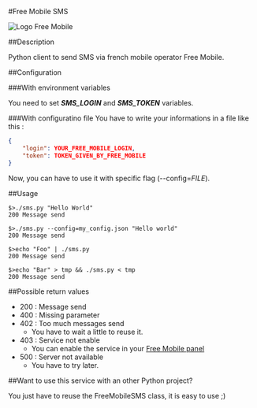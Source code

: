 #Free Mobile SMS

![Logo Free Mobile](http://www.universfreebox.com/UserFiles/image/freemobile(1).png)

##Description

Python client to send SMS via french mobile operator Free Mobile.

##Configuration

###With environment variables

You need to set ___SMS_LOGIN___ and ___SMS_TOKEN___ variables.

###With configuratino file
You have to write your informations in a file like this :
````json
{
    "login": YOUR_FREE_MOBILE_LOGIN,
    "token": TOKEN_GIVEN_BY_FREE_MOBILE
}
````

Now, you can have to use it with specific flag (--config=_FILE_).

##Usage

````shell
$>./sms.py "Hello World"
200 Message send

$>./sms.py --config=my_config.json "Hello world"
200 Message send

$>echo "Foo" | ./sms.py
200 Message send

$>echo "Bar" > tmp && ./sms.py < tmp
200 Message send
````

##Possible return values

* 200 : Message send
* 400 : Missing parameter
* 402 : Too much messages send
    * You have to wait a little to reuse it.
* 403 : Service not enable
    * You can enable the service in your [Free Mobile panel](https://mobile.free.fr/moncompte/)
* 500 : Server not available
    * You have to try later.

##Want to use this service with an other Python project?

You just have to reuse the FreeMobileSMS class, it is easy to use ;)
